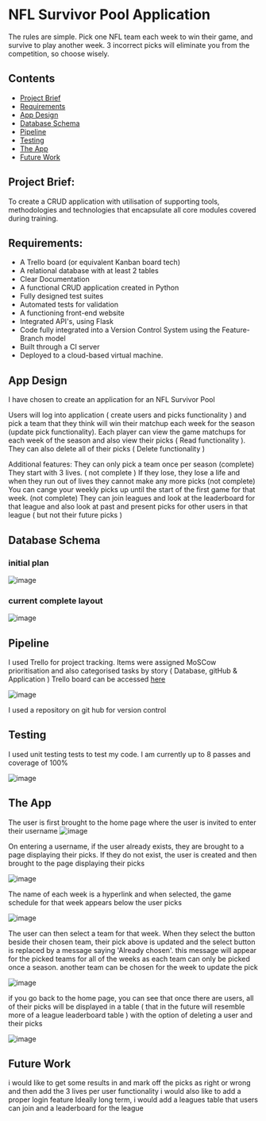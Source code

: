 # NFL Survivor Pool Application
The rules are simple. Pick one NFL team each week to win their game, and survive to play another week. 3 incorrect picks will eliminate you from the competition, so choose wisely.

## Contents
* [Project Brief](#Project-Brief)
* [Requirements](#Requirements)
* [App Design](#App-Design)
* [Database Schema](#Database-Schema)
* [Pipeline](#Pipeline)
* [Testing](#Testing)
* [The App](#The-App)
* [Future Work](#Future-Work)


## Project Brief: 
To create a CRUD application with utilisation of supporting tools,
methodologies and technologies that encapsulate all core modules
covered during training. 

## Requirements:
* A Trello board (or equivalent Kanban board tech) 
* A relational database with at least 2 tables
* Clear Documentation
* A functional CRUD application created in Python
* Fully designed test suites
* Automated tests for validation
* A functioning front-end website
* Integrated API's, using Flask
* Code fully integrated into a Version Control System using the Feature-Branch model
* Built through a CI server 
* Deployed to a cloud-based virtual machine.

## App Design

I have chosen to create an application for an NFL Survivor Pool

Users will log into application ( create users and picks functionality ) and pick a team that they think will win their matchup each week for the season (update pick functionality). Each player can view the game matchups for each week of the season and also view their picks ( Read functionality ). They can also delete all of their picks ( Delete functionality )

Additional features:
They can only pick a team once per season (complete)
They start with 3 lives. ( not complete )
If they lose, they lose a life and when they run out of lives they cannot make any more picks (not complete)
You can cange your weekly picks up until the start of the first game for that week. (not complete)
They can join leagues and look at the leaderboard for that league and also look at past and present picks for other users in that league ( but not their future picks ) 

## Database Schema
### initial plan

![image](https://user-images.githubusercontent.com/116156199/201987265-57b8e63b-b673-446b-8754-a580c9a15822.png)

### current complete layout 

![image](https://user-images.githubusercontent.com/116156199/202020798-8e19ea0c-2680-478e-85dc-aec8ce8e5987.png)

## Pipeline

I used Trello for project tracking. Items were assigned MoSCow prioritisation and also categorised tasks by story ( Database, gitHub & Application )
Trello board can be accessed [here](https://trello.com/b/V4WOjJ9p/nflsurvivorpool)

![image](https://user-images.githubusercontent.com/116156199/202021926-b93a7d72-8c39-42bf-ad95-50a252814ca1.png)

I used a repository on git hub for version control

## Testing

I used unit testing tests to test my code. I am currently up to 8 passes and coverage of 100%

![image](https://user-images.githubusercontent.com/116156199/202142808-f1c59000-56f3-4f9e-bb62-01ccac0b47db.png)

## The App

The user is first brought to the home page where the user is invited to enter their username
![image](https://user-images.githubusercontent.com/116156199/202028110-3f2a77ef-ae78-43c7-9c46-46a139177881.png)

On entering a username, if the user already exists, they are brought to a page displaying their picks. If they do not exist, the user is created and then brought to the page displaying their picks

![image](https://user-images.githubusercontent.com/116156199/202028469-69f5cb3d-ae96-4277-8238-663ec9a4f48b.png)

The name of each week is a hyperlink and when selected, the game schedule for that week appears below the user picks

![image](https://user-images.githubusercontent.com/116156199/202028629-736ea702-37cf-49a8-b70f-b72538102a54.png)

The user can then select a team for that week. When they select the button beside their chosen team, their pick above is updated and the select button is replaced by a message saying 'Already chosen'. this message will appear for the picked teams for all of the weeks as each team can only be picked once a season. another team can be chosen for the week to update the pick

![image](https://user-images.githubusercontent.com/116156199/202029045-afd80018-cd0f-4370-9695-2bcefb7f05c6.png)

if you go back to the home page, you can see that once there are users, all of their picks will be displayed in a table ( that in the future will resemble more of a league leaderboard table ) with the option of deleting a user and their picks

![image](https://user-images.githubusercontent.com/116156199/202029436-0008928c-15b7-46cb-a306-5f9b3c95c335.png)

## Future Work

i would like to get some results in and mark off the picks as right or wrong and then add the 3 lives per user functionality
i would also like to add a proper login feature
Ideally long term, i would add a leagues table that users can join and a leaderboard for the league











